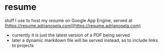 # resume

stuff I use to host my resume on Google App Engine, served at [https://resume.adrianosela.com](https://resume.adrianosela.com)

- currently it is just the latest version of a PDF being served
- later a dynamic markdown file will be served instead, as to include links to projects
